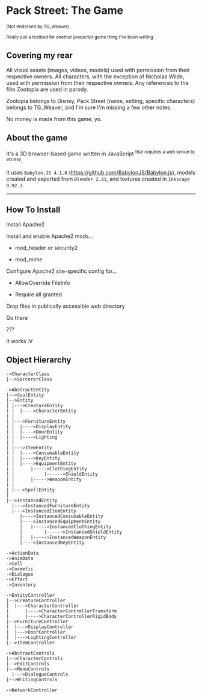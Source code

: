 # Pack Street: The Game

<sup>(Not endorsed by TG_Weaver)</sup>

<sup>Really just a testbed for another javascript game thing I've been writing.</sup>

## Covering my rear

All visual assets (images, videos, models) used with permission from their respective owners. All characters, with the exception of Nicholas Wilde, used with permission from their respective owners. Any references to the film Zootopia are used in parody.

Zootopia belongs to Disney, Pack Street (name, setting, specific characters) belongs to TG_Weaver, and I'm sure I'm missing a few other notes.

No money is made from this game, yo.

## About the game

It's a 3D browser-based game written in JavaScript <sup>that requires a web server to access</sup>.

It uses `Babylon.JS 4.1.0` (https://github.com/BabylonJS/Babylon.js), models created and exported from `Blender 2.81`, and textures created in `Inkscape 0.92.3`.

<hr/>

## How To Install

Install Apache2

Install and enable Apache2 mods...

- mod_header or security2
    
- mod_mime

Configure Apache2 site-specific config for...

- AllowOverride FileInfo

- Require all granted

Drop files in publically accessible web directory

Go there

???

It works :V

## Object Hierarchy
```
->CharacterClass
|-->SorcererClass

->AbstractEntity
|-->SoulEntity
|-->Entity
| |--->CreatureEntity
| |  |---->CharacterEntity
| |
| |--->FurnitureEntity
| |  |---->DisplayEntity
| |  |---->DoorEntity
| |  |---->Lighting
| |
| |--->ItemEntity
| |  |---->ConsumableEntity
| |  |---->KeyEntity
| |  |---->EquipmentEntity
| |      |----->ClothingEntity
| |           |------>ShieldEntity
| |      |----->WeaponEntity
| |
| |--->SpellEntity
|
|-->InstancedEntity
  |--->InstancedFurnitureEntity
  |--->InstancedItemEntity
     |---->InstancedConsumableEntity
     |---->InstancedEquipmentEntity
     |   |----->InstancedClothingEntity
     |        |------>InstancedShieldEntity
     |   |----->InstancedWeaponEntity
     |---->InstancedKeyEntity

->ActionData
->AnimData
->Cell
->Cosmetic
->Dialogue
->Effect
->Inventory

->EntityController
|-->CreatureController
|  |--->CharacterController
|      |---->CharacterControllerTransform
|      |---->CharacterControllerRigidBody
|-->FurnitureController
|  |--->DisplayController
|  |--->DoorController
|  |--->LightingController
|-->ItemController

->AbstractControls
|-->CharacterControls
|-->EditControls
|-->MenuControls
  |--->DialogueControls
|-->WritingControls

->NetworkController
```